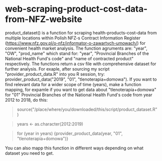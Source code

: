 # web-scraping-product-cost-data-from-NFZ-website
product_dataset() is a function for scraping health-products-cost-data from multiple locations within Polish NFZ-s Contract Information Register (https://www.nfz.gov.pl/o-nfz/informator-o-zawartych-umowach/) for convenient health market analysis. The function agruments are: "year", "OW", "prod_name" which stand for: "year", "Provincial Branches of the National Health Fund's code" and "name of contracted product" respectively. The functions return a csv file with comprehensive dataset for further analysis.
For exaple, after sourcing my script "provider_product_data.R" into you R session, try: provider_product_data("2019", "01", "tlenoterapia+domowa"). 
If you want to find relevant data for a wider scope of time (years), make a function mapping, for expamle if you want to get data about "tlenoterapia+domowa" for "01" Provincial Branches of the National Health Fund's code from year 2012 to 2018, do this:
> source("/place/where/you/downloaded/this/script/product_dataset.R")

> years <- as.character(2012:2019)

> for (year in years) {provider_product_data(year, "01", "tlenoterapia+domowa")} 

You can also mapp this function in different ways depending on what dataset you need to get.
